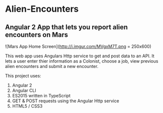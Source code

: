# Alien-Encounters
## Angular 2 App that lets you report alien encounters on Mars

![Mars App Home Screen](http://i.imgur.com/MVgxM7T.png = 250x600)


This web app uses Angulars Http service to get and post data to an API.
It lets a user enter thier information as a Colonist, choose a job, view previous alien encounters and submit a new encounter.

This project uses:

1. Angular 2
2. Angular CLI
3. ES2015 written in TypeScript
4. GET & POST requests using the Angular Http service
5. HTML5 / CSS3









